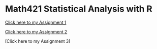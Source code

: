 # Math421 Statistical Analysis with R

[Click here to my Assignment 1](Assignment1.html)

[Click here to my Assignment 2](assignment2.html)

[Click here to my Assignment 3]